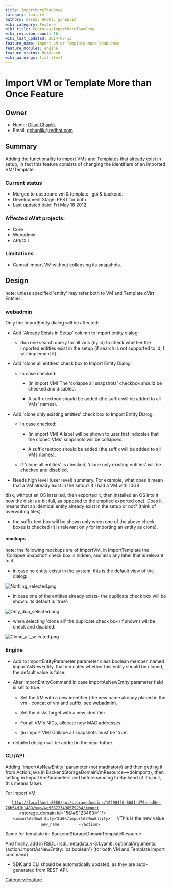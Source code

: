 ```yaml
---
title: ImportMoreThanOnce
category: feature
authors: derez, ekohl, gchaplik
wiki_category: Feature
wiki_title: Features/ImportMoreThanOnce
wiki_revision_count: 16
wiki_last_updated: 2014-07-13
feature_name: Import VM or Template More than Once
feature_modules: engine
feature_status: Released
wiki_warnings: list-item?
---
```


# Import VM or Template More than Once Feature

## Owner

*   Name: [ Gilad Chaplik](User:gchaplik)
*   Email: <gchaplik@redhat.com>

## Summary

Adding the functionality to import VMs and Templates that already exist in setup, in fact this feature consists of changing the identifiers of an imported VM/Template.

### Current status

*   Merged to upstream: vm & template- gui & backend.
*   Development Stage: REST for both.
*   Last updated date: Fri May 18 2012.

### Affected oVirt projects:

*   Core
*   Webadmin
*   API/CLI

### Limitations

*   Cannot import VM without collapsing its snapshots.

## Design

note: unless specified 'entity' may refer both to VM and Template oVirt Entities.

### webadmin

Only the ImportEntity dialog will be affected:

*   Add 'Already Exists in Setup' column to import entity dialog:

    * Run one search query for all vms (by id) to check whether the imported entities exist in the setup (if search is not supported to id, I will implement it).

*   Add 'clone all entities' check box to Import Entity Dialog

    * In case checked:

        * (in import VM) The 'collapse all snapshots' checkbox should be checked and disabled.

        * A suffix textbox should be added (the suffix will be added to all VMs' names).

*   Add 'clone only existing entities' check box to Import Entity Dialog:

    * In case checked:

        * (in import VM) A label will be shown to user that indicates that the cloned VMs' snapshots will be collapsed.

        * A suffix textbox should be added (the suffix will be added to all VMs names).

    * If 'clone all entities' is checked, 'clone only existing entities' will be checked and disabled.

*   Needs high level (user level) summary. For example, what does it mean that a VM already exist in the setup? If I had a VM with 10GB

disk, without an OS installed, then exported it, then installed an OS into it now the disk is a bit full, as opposed to the emptied exported one). Does it means that an identical entity already exist in the setup or not? (think of overwriting files).

*   the suffix text box will be shown only when one of the above check-boxes is checked (it is relevant only for importing an entity as clone).

#### mockups

note: the following mockups are of ImportVM, in ImportTemplate the 'Collapse Snapshot' check box is hidden, and also any label that is relevant to it.

*   in case no entity exists in the system, this is the default view of the dialog:

![](Nothing_selected.png "Nothing_selected.png")

*   in case one of the entities already exists- the duplicate check box will be shown. its default is 'true':

![](Only_dup_selected.png "Only_dup_selected.png")

*   when selecting 'clone all' the duplicate check box (if shown) will be check and disabled:

![](Clone_all_selected.png "Clone_all_selected.png")

### Engine

*   Add to ImportEntityParameter parameter class boolean member, named importAsNewEntity, that indicates whether this entity should be cloned, the default value is false.
*   Alter ImportEntityCommand in case importAsNewEntity parameter field is set to true:

    * Set the VM with a new identifier (the new name already placed in the vm - concat of vm and suffix, see webadmin).

    * Set the disks target with a new identifier.

    * For all VM's NICs, allocate new MAC addresses.

    * (in import VM) Collape all snapshots must be 'true'.

*   detailed design will be added in the near future.

### CLI/API

Adding 'importAsNewEntity' parameter (not madnatory) and then getting it from Action.java in BackendStorageDomainVmResource-->doImport(), then setting in ImportVmParameters and before sending to Backend (if it's null, this means false).

For import VM:

`   `[`http://localhost:8080/api/storagedomains/19290426-6681-479b-bd8e-76b54d1b1489/vms/we958723498579234/import`](http://localhost:8080/api/storagedomains/19290426-6681-479b-bd8e-76b54d1b1489/vms/we958723498579234/import)
         
`   `<action>
`      `<cluster id="afsdasdf"/>
`      `<storage_domain id="5@#$^234634^"/>
            `<importAsNewEntity>`true`</importAsNewEntity>`     //This is the new value
`      `<vm>
`         `<name>`new_name`</name>
`      `</vm>
         `</action>` 

Same for template in: BackendStorageDomainTemplateResource

And finally, add in RSDL (rsdl_metadata_v-3.1.yaml): optionalArguments: {action.importAsNewEntity: 'xs:boolean'} (for both VM and Template import command)

*   SDK and CLI should be automatically updated, as they are auto-generated from REST-API.

<Category:Feature>
